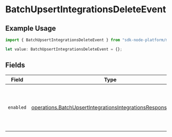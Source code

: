 # BatchUpsertIntegrationsDeleteEvent

## Example Usage

```typescript
import { BatchUpsertIntegrationsDeleteEvent } from "sdk-node-platform/models/operations";

let value: BatchUpsertIntegrationsDeleteEvent = {};
```

## Fields

| Field                                                                                                                                          | Type                                                                                                                                           | Required                                                                                                                                       | Description                                                                                                                                    |
| ---------------------------------------------------------------------------------------------------------------------------------------------- | ---------------------------------------------------------------------------------------------------------------------------------------------- | ---------------------------------------------------------------------------------------------------------------------------------------------- | ---------------------------------------------------------------------------------------------------------------------------------------------- |
| `enabled`                                                                                                                                      | [operations.BatchUpsertIntegrationsIntegrationsResponseEnabled](../../models/operations/batchupsertintegrationsintegrationsresponseenabled.md) | :heavy_minus_sign:                                                                                                                             | If always, the integration will subscribe to delete events.                                                                                    |